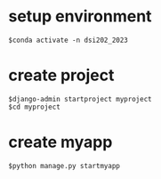 # setup environment
```
$conda activate -n dsi202_2023
```

# create project
```
$django-admin startproject myproject
$cd myproject
```
# create myapp
```
$python manage.py startmyapp
```
